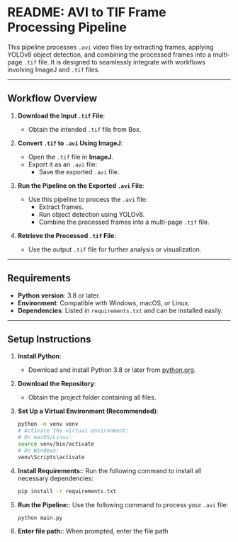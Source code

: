 # **README: AVI to TIF Frame Processing Pipeline**

This pipeline processes `.avi` video files by extracting frames, applying YOLOv8 object detection, and combining the processed frames into a multi-page `.tif` file. It is designed to seamlessly integrate with workflows involving ImageJ and `.tif` files.

---

## **Workflow Overview**

1. **Download the Input `.tif` File**:
   - Obtain the intended `.tif` file from Box.
   
2. **Convert `.tif` to `.avi` Using ImageJ**:
   - Open the `.tif` file in **ImageJ**.
   - Export it as an `.avi` file:
     - Save the exported `.avi` file.

3. **Run the Pipeline on the Exported `.avi` File**:
   - Use this pipeline to process the `.avi` file:
     - Extract frames.
     - Run object detection using YOLOv8.
     - Combine the processed frames into a multi-page `.tif` file.

4. **Retrieve the Processed `.tif` File**:
   - Use the output `.tif` file for further analysis or visualization.

---

## **Requirements**

- **Python version**: 3.8 or later.
- **Environment**: Compatible with Windows, macOS, or Linux.
- **Dependencies**: Listed in `requirements.txt` and can be installed easily.

---

## **Setup Instructions**

1. **Install Python**:
   - Download and install Python 3.8 or later from [python.org](https://www.python.org/downloads/).

2. **Download the Repository**:
   - Obtain the project folder containing all files.

3. **Set Up a Virtual Environment (Recommended)**:
   ```bash
   python -m venv venv
   # Activate the virtual environment:
   # On macOS/Linux:
   source venv/bin/activate
   # On Windows:
   venv\Scripts\activate

4. **Install Requirements:**:
   Run the following command to install all necessary dependencies:
   ```bash
   pip install -r requirements.txt

5. **Run the Pipeline:**:
   Use the following command to process your `.avi` file:
   ```bash
   python main.py

6. **Enter file path:**:
   When prompted, enter the file path

